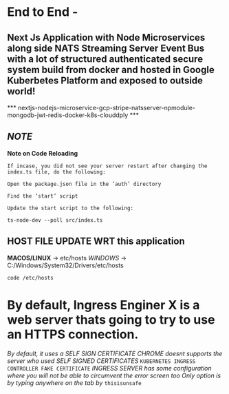 # End to End - 
## Next Js Application with Node Microservices along side NATS Streaming Server Event Bus with a lot of structured authenticated secure system build from docker and hosted in Google Kuberbetes Platform and exposed to outside world!
*** nextjs-nodejs-microservice-gcp-stripe-natsserver-npmodule-mongodb-jwt-redis-docker-k8s-clouddply ***

## *NOTE*
**Note on Code Reloading**
```
If incase, you did not see your server restart after changing the index.ts file, do the following:

Open the package.json file in the ‘auth’ directory

Find the ‘start’ script

Update the start script to the following:

ts-node-dev --poll src/index.ts
```

## HOST FILE UPDATE WRT this application
**MACOS/LINUX** -> etc/hosts
*WINDOWS* -> C:/Windows/System32/Drivers/etc/hosts
```
code /etc/hosts
```

# By default, Ingress Enginer X is a web server thats going to try to use an HTTPS connection. 
  *By default, it uses a SELF SIGN CERTIFICATE*
  *CHROME doesnt supports the server who used SELF SIGNED CERTIFICATES*
    ```
        KUBERNETES INGRESS CONTROLLER FAKE CERTIFICATE
    ```
    *INGRESS SERVER has some configuration where you will not be able to circumvent the error screen too*
    *Only option is by typing anywhere on the tab by*
    ```
        thisisunsafe
    ```
